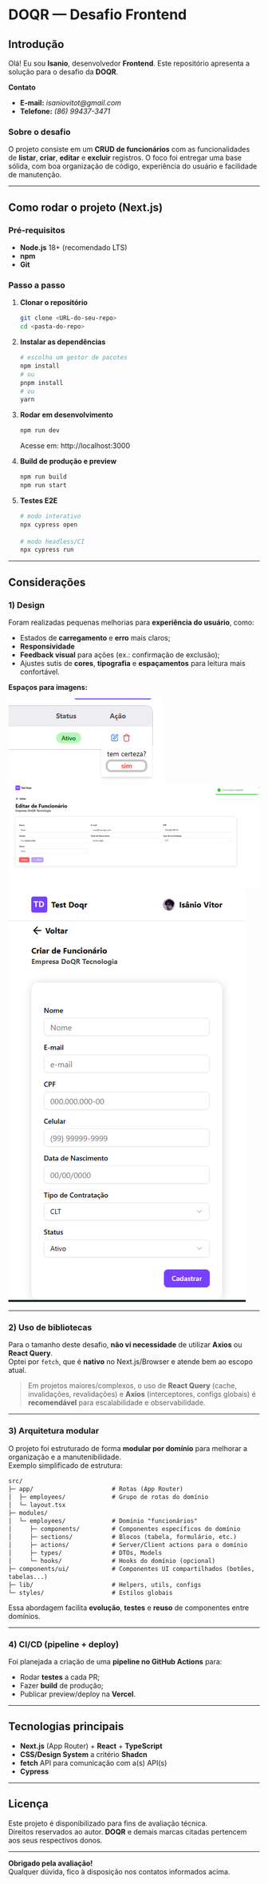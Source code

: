 # DOQR — Desafio Frontend

## Introdução

Olá! Eu sou **Isanio**, desenvolvedor **Frontend**. Este repositório apresenta a solução para o desafio da **DOQR**.

**Contato**

- **E‑mail:** _isaniovitot@gmail.com_
- **Telefone:** _(86) 99437-3471_

### Sobre o desafio

O projeto consiste em um **CRUD de funcionários** com as funcionalidades de **listar**, **criar**, **editar** e **excluir** registros. O foco foi entregar uma base sólida, com boa organização de código, experiência do usuário e facilidade de manutenção.

---

## Como rodar o projeto (Next.js)

### Pré‑requisitos

- **Node.js** 18+ (recomendado LTS)
- **npm**
- **Git**

### Passo a passo

1. **Clonar o repositório**

   ```bash
   git clone <URL-do-seu-repo>
   cd <pasta-do-repo>
   ```

2. **Instalar as dependências**

   ```bash
   # escolha um gestor de pacotes
   npm install
   # ou
   pnpm install
   # ou
   yarn
   ```

3. **Rodar em desenvolvimento**

   ```bash
   npm run dev
   ```

   Acesse em: http://localhost:3000

4. **Build de produção e preview**

   ```bash
   npm run build
   npm run start
   ```

5. **Testes E2E**

   ```bash
   # modo interativo
   npx cypress open

   # modo headless/CI
   npx cypress run
   ```

---

## Considerações

### 1) Design

Foram realizadas pequenas melhorias para **experiência do usuário**, como:

- Estados de **carregamento** e **erro** mais claros;
- **Responsividade**
- **Feedback visual** para ações (ex.: confirmação de exclusão);
- Ajustes sutis de **cores**, **tipografia** e **espaçamentos** para leitura mais confortável.

**Espaços para imagens:**

![Tela - Lista](/public/confirmDelete.png)
![Tela - Formulário](/public/feedback.png)
![Tela - Confirmação](/public/resp.png)

---

### 2) Uso de bibliotecas

Para o tamanho deste desafio, **não vi necessidade** de utilizar **Axios** ou **React Query**.  
Optei por `fetch`, que é **nativo** no Next.js/Browser e atende bem ao escopo atual.

> Em projetos maiores/complexos, o uso de **React Query** (cache, invalidações, revalidações) e **Axios** (interceptores, configs globais) é **recomendável** para escalabilidade e observabilidade.

---

### 3) Arquitetura modular

O projeto foi estruturado de forma **modular por domínio** para melhorar a organização e a manutenibilidade.  
Exemplo simplificado de estrutura:

```
src/
├─ app/                      # Rotas (App Router)
│  ├─ employees/             # Grupo de rotas do domínio
│  └─ layout.tsx
├─ modules/
│  └─ employees/             # Domínio "funcionários"
│     ├─ components/         # Componentes específicos do domínio
│     ├─ sections/           # Blocos (tabela, formulário, etc.)
│     ├─ actions/            # Server/Client actions para o domínio
│     ├─ types/              # DTOs, Models
│     └─ hooks/              # Hooks do domínio (opcional)
├─ components/ui/            # Componentes UI compartilhados (botões, tabelas...)
├─ lib/                      # Helpers, utils, configs
└─ styles/                   # Estilos globais
```

Essa abordagem facilita **evolução**, **testes** e **reuso** de componentes entre domínios.

---

### 4) CI/CD (pipeline + deploy)

Foi planejada a criação de uma **pipeline no GitHub Actions** para:

- Rodar **testes** a cada PR;
- Fazer **build** de produção;
- Publicar preview/deploy na **Vercel**.

---

## Tecnologias principais

- **Next.js** (App Router) + **React** + **TypeScript**
- **CSS/Design System** a critério **Shadcn**
- **fetch** API para comunicação com a(s) API(s)
- **Cypress**

---

## Licença

Este projeto é disponibilizado para fins de avaliação técnica.  
Direitos reservados ao autor. **DOQR** e demais marcas citadas pertencem aos seus respectivos donos.

---

**Obrigado pela avaliação!**  
Qualquer dúvida, fico à disposição nos contatos informados acima.
